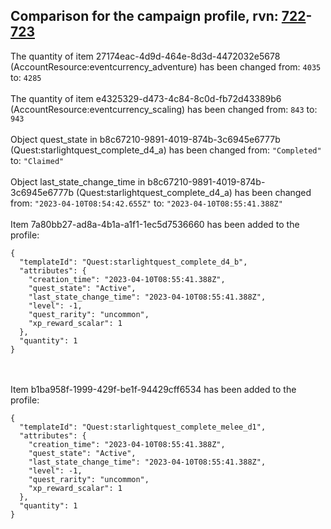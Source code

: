 ## Comparison for the campaign profile, rvn: [722](https://github.com/PRO100KatYT/FortniteProfileRevisions/tree/main/profiles/campaign/722%20campaign.json)-[723](https://github.com/PRO100KatYT/FortniteProfileRevisions/tree/main/profiles/campaign/723%20campaign.json)

The quantity of item 27174eac-4d9d-464e-8d3d-4472032e5678 (AccountResource:eventcurrency_adventure) has been changed from: `4035` to: `4285`
<br><br>
The quantity of item e4325329-d473-4c84-8c0d-fb72d43389b6 (AccountResource:eventcurrency_scaling) has been changed from: `843` to: `943`
<br><br>
Object quest_state in b8c67210-9891-4019-874b-3c6945e6777b (Quest:starlightquest_complete_d4_a) has been changed from: `"Completed"` to: `"Claimed"`
<br><br>
Object last_state_change_time in b8c67210-9891-4019-874b-3c6945e6777b (Quest:starlightquest_complete_d4_a) has been changed from: `"2023-04-10T08:54:42.655Z"` to: `"2023-04-10T08:55:41.388Z"`
<br><br>
Item 7a80bb27-ad8a-4b1a-a1f1-1ec5d7536660 has been added to the profile:

```
{
  "templateId": "Quest:starlightquest_complete_d4_b",
  "attributes": {
    "creation_time": "2023-04-10T08:55:41.388Z",
    "quest_state": "Active",
    "last_state_change_time": "2023-04-10T08:55:41.388Z",
    "level": -1,
    "quest_rarity": "uncommon",
    "xp_reward_scalar": 1
  },
  "quantity": 1
}
```

<br><br>
Item b1ba958f-1999-429f-be1f-94429cff6534 has been added to the profile:

```
{
  "templateId": "Quest:starlightquest_complete_melee_d1",
  "attributes": {
    "creation_time": "2023-04-10T08:55:41.388Z",
    "quest_state": "Active",
    "last_state_change_time": "2023-04-10T08:55:41.388Z",
    "level": -1,
    "quest_rarity": "uncommon",
    "xp_reward_scalar": 1
  },
  "quantity": 1
}
```

<br><br>
